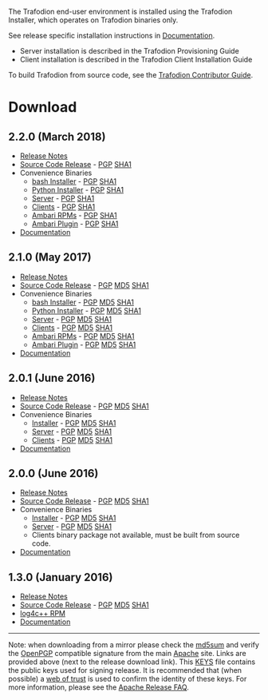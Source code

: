 <!--
  Licensed under the Apache License, Version 2.0 (the "License");
  you may not use this file except in compliance with the License.
  You may obtain a copy of the License at
 
      http://www.apache.org/licenses/LICENSE-2.0
 
  Unless required by applicable law or agreed to in writing, software
  distributed under the License is distributed on an "AS IS" BASIS,
  WITHOUT WARRANTIES OR CONDITIONS OF ANY KIND, either express or implied.
  See the License for the specific language governing permissions and
  limitations under the 
  License.
-->

The Trafodion end-user environment is installed using the Trafodion Installer, which operates on Trafodion binaries only.

See release specific installation instructions in [Documentation](documentation.html).

* Server installation is described in the Trafodion Provisioning Guide
* Client installation is described in the Trafodion Client Installation Guide

To build Trafodion from source code, see the [Trafodion Contributor Guide](https://cwiki.apache.org/confluence/display/TRAFODION/Trafodion+Contributor+Guide).

# Download

## 2.2.0 (March 2018)

* [Release Notes](release-notes-2-2-0.html)
* [Source Code Release][src220]  -  [PGP][pgp220] [SHA1][sha220]
* Convenience Binaries
    * [bash Installer][ins220]  -  [PGP][inpgp220] [SHA1][insha220]
    * [Python Installer][pins220]  -  [PGP][pinpgp220] [SHA1][pinsha220]
    * [Server][ser220]  -  [PGP][sepgp220] [SHA1][sesha220]
    * [Clients][cl220]  -  [PGP][clpgp220] [SHA1][clsha220]
    * [Ambari RPMs][ar220]  -  [PGP][arpgp220] [SHA1][arsha220]
    * [Ambari Plugin][ap220]  -  [PGP][appgp220] [SHA1][apsha220]
* [Documentation](documentation.html#220_Release)

[src220]: http://www.apache.org/dyn/closer.lua/trafodion/apache-trafodion-2.2.0/src/apache-trafodion-2.2.0-src.tar.gz
[pgp220]: http://www.apache.org/dist/trafodion/apache-trafodion-2.2.0/src/apache-trafodion-2.2.0-src.tar.gz.asc
[sha220]: http://www.apache.org/dist/trafodion/apache-trafodion-2.2.0/src/apache-trafodion-2.2.0-src.tar.gz.sha
[ins220]: http://www.apache.org/dyn/closer.lua/trafodion/apache-trafodion-2.2.0/bin/apache-trafodion_installer-2.2.0.tar.gz
[inpgp220]: http://www.apache.org/dist/trafodion/apache-trafodion-2.2.0/bin/apache-trafodion_installer-2.2.0.tar.gz.asc
[insha220]: http://www.apache.org/dist/trafodion/apache-trafodion-2.2.0/bin/apache-trafodion_installer-2.2.0.tar.gz.sha
[pins220]: http://www.apache.org/dyn/closer.lua/trafodion/apache-trafodion-2.2.0/bin/apache-trafodion_pyinstaller-2.2.0.tar.gz
[pinpgp220]: http://www.apache.org/dist/trafodion/apache-trafodion-2.2.0/bin/apache-trafodion_pyinstaller-2.2.0.tar.gz.asc
[pinsha220]: http://www.apache.org/dist/trafodion/apache-trafodion-2.2.0/bin/apache-trafodion_pyinstaller-2.2.0.tar.gz.sha
[ser220]: http://www.apache.org/dyn/closer.lua/trafodion/apache-trafodion-2.2.0/bin/apache-trafodion_server-2.2.0-RH6-x86_64.tar.gz
[sepgp220]: http://www.apache.org/dist/trafodion/apache-trafodion-2.2.0/bin/apache-trafodion_server-2.2.0-RH6-x86_64.tar.gz.asc
[sesha220]: http://www.apache.org/dist/trafodion/apache-trafodion-2.2.0/bin/apache-trafodion_server-2.2.0-RH6-x86_64.tar.gz.sha
[cl220]: http://www.apache.org/dyn/closer.lua/trafodion/apache-trafodion-2.2.0/bin/apache-trafodion_clients-2.2.0-RH6-x86_64.tar.gz
[clpgp220]: http://www.apache.org/dist/trafodion/apache-trafodion-2.2.0/bin/apache-trafodion_clients-2.2.0-RH6-x86_64.tar.gz.asc
[clsha220]: http://www.apache.org/dist/trafodion/apache-trafodion-2.2.0/bin/apache-trafodion_clients-2.2.0-RH6-x86_64.tar.gz.sha
[ar220]: http://www.apache.org/dyn/closer.lua/trafodion/apache-trafodion-2.2.0/traf_ambari_rpms/apache-trafodion_server-2.1.0-1.x86_64.rpm
[arpgp220]: http://www.apache.org/dist/trafodion/apache-trafodion-2.2.0/traf_ambari_rpms/apache-trafodion_server-2.2.0-1.x86_64.rpm.asc
[arsha220]: http://www.apache.org/dist/trafodion/apache-trafodion-2.2.0/traf_ambari_rpms/apache-trafodion_server-2.2.0-1.x86_64.rpm.sha
[ap220]: http://www.apache.org/dyn/closer.lua/trafodion/apache-trafodion-2.2.0/traf_ambari_rpms/traf_ambari-2.2.0-1.noarch.rpm
[appgp220]: http://www.apache.org/dist/trafodion/apache-trafodion-2.2.0/traf_ambari_rpms/traf_ambari-2.2.0-1.noarch.rpm.asc
[apsha220]: http://www.apache.org/dist/trafodion/apache-trafodion-2.2.0/traf_ambari_rpms/traf_ambari-2.2.0-1.noarch.rpm.sha

## 2.1.0 (May 2017)

* [Release Notes](release-notes-2-1-0.html)
* [Source Code Release][src210]  -  [PGP][pgp210] [MD5][md5210] [SHA1][sha210]
* Convenience Binaries
    * [bash Installer][ins210]  -  [PGP][inpgp210] [MD5][inmd5210] [SHA1][insha210]
    * [Python Installer][pins210]  -  [PGP][pinpgp210] [MD5][pinmd5210] [SHA1][pinsha210]
    * [Server][ser210]  -  [PGP][sepgp210] [MD5][semd5210] [SHA1][sesha210]
    * [Clients][cl210]  -  [PGP][clpgp210] [MD5][clmd5210] [SHA1][clsha210]
    * [Ambari RPMs][ar210]  -  [PGP][arpgp210] [MD5][armd5210] [SHA1][arsha210]
    * [Ambari Plugin][ap210]  -  [PGP][appgp210] [MD5][apmd5210] [SHA1][apsha210]
* [Documentation](documentation.html#210_Release)

[src210]: http://archive.apache.org/dyn/closer.lua/trafodion/apache-trafodion-2.1.0-incubating/src/apache-trafodion-2.1.0-incubating-src.tar.gz
[pgp210]: http://archive.apache.org/dist/trafodion/apache-trafodion-2.1.0-incubating/src/apache-trafodion-2.1.0-incubating-src.tar.gz.asc
[md5210]: http://archive.apache.org/dist/trafodion/apache-trafodion-2.1.0-incubating/src/apache-trafodion-2.1.0-incubating-src.tar.gz.md5
[sha210]: http://archive.apache.org/dist/trafodion/apache-trafodion-2.1.0-incubating/src/apache-trafodion-2.1.0-incubating-src.tar.gz.sha
[ins210]: http://archive.apache.org/dyn/closer.lua/trafodion/apache-trafodion-2.1.0-incubating/bin/apache-trafodion_installer-2.1.0-incubating.tar.gz
[inpgp210]: http://archive.apache.org/dist/trafodion/apache-trafodion-2.1.0-incubating/bin/apache-trafodion_installer-2.1.0-incubating.tar.gz.asc
[inmd5210]: http://archive.apache.org/dist/trafodion/apache-trafodion-2.1.0-incubating/bin/apache-trafodion_installer-2.1.0-incubating.tar.gz.md5
[insha210]: http://archive.apache.org/dist/trafodion/apache-trafodion-2.1.0-incubating/bin/apache-trafodion_installer-2.1.0-incubating.tar.gz.sha
[pins210]: http://archive.apache.org/dyn/closer.lua/trafodion/apache-trafodion-2.1.0-incubating/bin/apache-trafodion_pyinstaller-2.1.0-incubating.tar.gz
[pinpgp210]: http://archive.apache.org/dist/trafodion/apache-trafodion-2.1.0-incubating/bin/apache-trafodion_pyinstaller-2.1.0-incubating.tar.gz.asc
[pinmd5210]: http://archive.apache.org/dist/trafodion/apache-trafodion-2.1.0-incubating/bin/apache-trafodion_pyinstaller-2.1.0-incubating.tar.gz.md5
[pinsha210]: http://archive.apache.org/dist/trafodion/apache-trafodion-2.1.0-incubating/bin/apache-trafodion_pyinstaller-2.1.0-incubating.tar.gz.sha
[ser210]: http://archive.apache.org/dyn/closer.lua/trafodion/apache-trafodion-2.1.0-incubating/bin/apache-trafodion_server-2.1.0-RH6-x86_64-incubating.tar.gz
[sepgp210]: http://archive.apache.org/dist/trafodion/apache-trafodion-2.1.0-incubating/bin/apache-trafodion_server-2.1.0-RH6-x86_64-incubating.tar.gz.asc
[semd5210]: http://archive.apache.org/dist/trafodion/apache-trafodion-2.1.0-incubating/bin/apache-trafodion_server-2.1.0-RH6-x86_64-incubating.tar.gz.md5
[sesha210]: http://archive.apache.org/dist/trafodion/apache-trafodion-2.1.0-incubating/bin/apache-trafodion_server-2.1.0-RH6-x86_64-incubating.tar.gz.sha
[cl210]: http://archive.apache.org/dyn/closer.lua/trafodion/apache-trafodion-2.1.0-incubating/bin/apache-trafodion_clients-2.1.0-RH6-x86_64-incubating.tar.gz
[clpgp210]: http://archive.apache.org/dist/trafodion/apache-trafodion-2.1.0-incubating/bin/apache-trafodion_clients-2.1.0-RH6-x86_64-incubating.tar.gz.asc
[clmd5210]: http://archive.apache.org/dist/trafodion/apache-trafodion-2.1.0-incubating/bin/apache-trafodion_clients-2.1.0-RH6-x86_64-incubating.tar.gz.md5
[clsha210]: http://archive.apache.org/dist/trafodion/apache-trafodion-2.1.0-incubating/bin/apache-trafodion_clients-2.1.0-RH6-x86_64-incubating.tar.gz.sha
[ar210]: http://archive.apache.org/dyn/closer.lua/trafodion/apache-trafodion-2.1.0-incubating/bin/traf_ambari_rpms/apache-trafodion_server-2.1.0-1.x86_64.rpm
[arpgp210]: http://archive.apache.org/dist/trafodion/apache-trafodion-2.1.0-incubating/bin/traf_ambari_rpms/apache-trafodion_server-2.1.0-1.x86_64.rpm.asc
[armd5210]: http://archive.apache.org/dist/trafodion/apache-trafodion-2.1.0-incubating/bin/traf_ambari_rpms/apache-trafodion_server-2.1.0-1.x86_64.rpm.md5
[arsha210]: http://archive.apache.org/dist/trafodion/apache-trafodion-2.1.0-incubating/bin/traf_ambari_rpms/apache-trafodion_server-2.1.0-1.x86_64.rpm.sha
[ap210]: http://archive.apache.org/dyn/closer.lua/trafodion/apache-trafodion-2.1.0-incubating/bin/traf_ambari_rpms/traf_ambari-2.1.0-1.noarch.rpm
[appgp210]: http://archive.apache.org/dist/trafodion/apache-trafodion-2.1.0-incubating/bin/traf_ambari_rpms/traf_ambari-2.1.0-1.noarch.rpm.asc
[apmd5210]: http://archive.apache.org/dist/trafodion/apache-trafodion-2.1.0-incubating/bin/traf_ambari_rpms/traf_ambari-2.1.0-1.noarch.rpm.md5
[apsha210]: http://archive.apache.org/dist/trafodion/apache-trafodion-2.1.0-incubating/bin/traf_ambari_rpms/traf_ambari-2.1.0-1.noarch.rpm.sha

## 2.0.1 (June 2016)

* [Release Notes](release-notes-2-0-1.html)
* [Source Code Release][src201]  -  [PGP][pgp201] [MD5][md5201] [SHA1][sha201]
* Convenience Binaries
    * [Installer][ins201]  -  [PGP][inpgp201] [MD5][inmd5201] [SHA1][insha201]
    * [Server][ser201]  -  [PGP][sepgp201] [MD5][semd5201] [SHA1][sesha201]
    * [Clients][cl201]  -  [PGP][clpgp201] [MD5][clmd5201] [SHA1][clsha201]
* [Documentation](documentation.html#20x_Releases)

[src201]: https://archive.apache.org/dist/trafodion/apache-trafodion-2.0.1-incubating/apache-trafodion-2.0.1-incubating-src.tar.gz
[pgp201]: http://archive.apache.org/dist/trafodion/apache-trafodion-2.0.1-incubating/apache-trafodion-2.0.1-incubating-src.tar.gz.asc
[md5201]: http://archive.apache.org/dist/trafodion/apache-trafodion-2.0.1-incubating/apache-trafodion-2.0.1-incubating-src.tar.gz.md5
[sha201]: http://archive.apache.org/dist/trafodion/apache-trafodion-2.0.1-incubating/apache-trafodion-2.0.1-incubating-src.tar.gz.sha
[ins201]: https://archive.apache.org/dist/trafodion/apache-trafodion-2.0.1-incubating/installer-2.0.1.tar.gz
[inpgp201]: http://archive.apache.org/dist/trafodion/apache-trafodion-2.0.1-incubating/installer-2.0.1.tar.gz.asc
[inmd5201]: http://archive.apache.org/dist/trafodion/apache-trafodion-2.0.1-incubating/installer-2.0.1.tar.gz.md5
[insha201]: http://archive.apache.org/dist/trafodion/apache-trafodion-2.0.1-incubating/installer-2.0.1.tar.gz.sha
[ser201]: https://archive.apache.org/dist/trafodion/apache-trafodion-2.0.1-incubating/apache-trafodion_server-2.0.1-incubating.tar.gz
[sepgp201]: http://archive.apache.org/dist/trafodion/apache-trafodion-2.0.1-incubating/apache-trafodion_server-2.0.1-incubating.tar.gz.asc
[semd5201]: http://archive.apache.org/dist/trafodion/apache-trafodion-2.0.1-incubating/apache-trafodion_server-2.0.1-incubating.tar.gz.md5
[sesha201]: http://archive.apache.org/dist/trafodion/apache-trafodion-2.0.1-incubating/apache-trafodion_server-2.0.1-incubating.tar.gz.sha
[cl201]: https://archive.apache.org/dist/trafodion/apache-trafodion-2.0.1-incubating/apache-trafodion_clients-2.0.1-incubating.tar.gz
[clpgp201]: http://archive.apache.org/dist/trafodion/apache-trafodion-2.0.1-incubating/apache-trafodion_clients-2.0.1-incubating.tar.gz.asc
[clmd5201]: http://archive.apache.org/dist/trafodion/apache-trafodion-2.0.1-incubating/apache-trafodion_clients-2.0.1-incubating.tar.gz.md5
[clsha201]: http://archive.apache.org/dist/trafodion/apache-trafodion-2.0.1-incubating/apache-trafodion_clients-2.0.1-incubating.tar.gz.sha

## 2.0.0 (June 2016)

* [Release Notes](release-notes-2-0-0.html)
* [Source Code Release][src200]  -  [PGP][pgp200] [MD5][md5200] [SHA1][sha200]
* Convenience Binaries
    * [Installer][ins200]  -  [PGP][inpgp200] [MD5][inmd5200] [SHA1][insha200]
    * [Server][ser200]  -  [PGP][sepgp200] [MD5][semd5200] [SHA1][sesha200]
    * Clients binary package not available, must be built from source code.
* [Documentation](documentation.html#20x_Releases)

[src200]: https://archive.apache.org/dist/trafodion/apache-trafodion-2.0.0-incubating/apache-trafodion-2.0.0-incubating-src.tar.gz
[pgp200]: http://archive.apache.org/dist/trafodion/apache-trafodion-2.0.0-incubating/apache-trafodion-2.0.0-incubating-src.tar.gz.asc
[md5200]: http://archive.apache.org/dist/trafodion/apache-trafodion-2.0.0-incubating/apache-trafodion-2.0.0-incubating-src.tar.gz.md5
[sha200]: http://archive.apache.org/dist/trafodion/apache-trafodion-2.0.0-incubating/apache-trafodion-2.0.0-incubating-src.tar.gz.sha
[ins200]: https://archive.apache.org/dist/trafodion/apache-trafodion-2.0.0-incubating/apache-trafodion_installer-2.0.0-incubating.tar.gz
[inpgp200]: http://archive.apache.org/dist/trafodion/apache-trafodion-2.0.0-incubating/apache-trafodion_installer-2.0.0-incubating.tar.gz.asc
[inmd5200]: http://archive.apache.org/dist/trafodion/apache-trafodion-2.0.0-incubating/apache-trafodion_installer-2.0.0-incubating.tar.gz.md5
[insha200]: http://archive.apache.org/dist/trafodion/apache-trafodion-2.0.0-incubating/apache-trafodion_installer-2.0.0-incubating.tar.gz.sha
[ser200]: https://archive.apache.org/dist/trafodion/apache-trafodion-2.0.0-incubating/apache-trafodion_server-2.0.0-incubating.tar.gz
[sepgp200]: http://archive.apache.org/dist/trafodion/apache-trafodion-2.0.0-incubating/apache-trafodion_server-2.0.0-incubating.tar.gz.asc
[semd5200]: http://archive.apache.org/dist/trafodion/apache-trafodion-2.0.0-incubating/apache-trafodion_server-2.0.0-incubating.tar.gz.md5
[sesha200]: http://archive.apache.org/dist/trafodion/apache-trafodion-2.0.0-incubating/apache-trafodion_server-2.0.0-incubating.tar.gz.sha

## 1.3.0 (January 2016)

* [Release Notes](release-notes-1-3-0.html)
* [Source Code Release](https://archive.apache.org/dist/trafodion/apache-trafodion-1.3.0-incubating/apache-trafodion-1.3.0-incubating-src.tar.gz) -  [PGP](https://archive.apache.org/dist/trafodion/trafodion-1.3.0-incubating/apache-trafodion-1.3.0-incubating-src.tar.gz.asc) [MD5](http://archive.apache.org/dist/trafodion/apache-trafodion-1.3.0-incubating/apache-trafodion-1.3.0-incubating-src.tar.gz.md5) [SHA1](http://archive.apache.org/dist/trafodion/apache-trafodion-1.3.0-incubating/apache-trafodion-1.3.0-incubating-src.tar.gz.sha)
* [log4c++ RPM](http://traf-builds.esgyn.com/downloads/trafodion/publish/release/1.3.0/log4cxx-0.10.0-13.el6.x86_64.rpm)
* [Documentation](documentation.html#130_Release)

* * * *

Note: when downloading from a mirror please check the [md5sum](http://www.apache.org/dev/release-signing#md5) and verify the [OpenPGP](http://www.apache.org/dev/release-signing#openpgp) compatible signature from the main [Apache](http://www.apache.org/) site. Links are provided above (next to the release download link). This [KEYS](http://www.apache.org/dist/trafodion/KEYS) file contains the public keys used for signing release. It is recommended that (when possible) a [web of trust](http://www.apache.org/dev/release-signing#web-of-trust) is used to confirm the identity of these keys. For more information, please see the [Apache Release FAQ](http://www.apache.org/dev/release.html).
